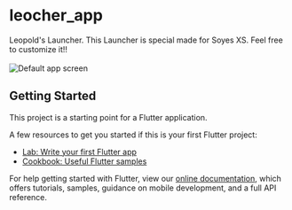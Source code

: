 # leocher_app

Leopold's Launcher. This Launcher is special made for Soyes XS. Feel free to customize it!!</br></br>
![Default app screen](https://i.imgur.com/pUvgEV7.png)
## Getting Started

This project is a starting point for a Flutter application.

A few resources to get you started if this is your first Flutter project:

- [Lab: Write your first Flutter app](https://flutter.io/docs/get-started/codelab)
- [Cookbook: Useful Flutter samples](https://flutter.io/docs/cookbook)

For help getting started with Flutter, view our 
[online documentation](https://flutter.io/docs), which offers tutorials, 
samples, guidance on mobile development, and a full API reference.
